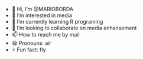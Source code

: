 - 👋 Hi, I’m @MARIOBORDA
- 👀 I’m interested in media
- 🌱 I’m currently learning R programing
- 💞️ I’m looking to collaborate on media enhansement
- 📫 How to reach me by mail
- 😄 Pronouns: air
- ⚡ Fun fact: fly

<!---
MARIOBORDA/MARIOBORDA is a ✨ special ✨ repository because its `README.md` (this file) appears on your GitHub profile.
You can click the Preview link to take a look at your changes.
--->

